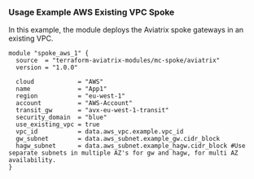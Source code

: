 ### Usage Example AWS Existing VPC Spoke

In this example, the module deploys the Aviatrix spoke gateways in an existing VPC.

```
module "spoke_aws_1" {
  source  = "terraform-aviatrix-modules/mc-spoke/aviatrix"
  version = "1.0.0"

  cloud            = "AWS"
  name             = "App1"
  region           = "eu-west-1"
  account          = "AWS-Account"
  transit_gw       = "avx-eu-west-1-transit"
  security_domain  = "blue"
  use_existing_vpc = true
  vpc_id           = data.aws_vpc.example.vpc_id
  gw_subnet        = data.aws_subnet.example_gw.cidr_block
  hagw_subnet      = data.aws_subnet.example_hagw.cidr_block #Use separate subnets in multiple AZ's for gw and hagw, for multi AZ availability.
}
```